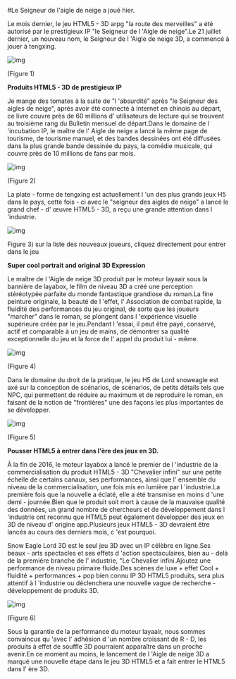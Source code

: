 #Le Seigneur de l'aigle de neige a joué hier.



Le mois dernier, le jeu HTML5 - 3D arpg "la route des merveilles" a été autorisé par le prestigieux IP "le Seigneur de l 'Aigle de neige".Le 21 juillet dernier, un nouveau nom, le Seigneur de l 'Aigle de neige 3D, a commencé à jouer à tengxing.

![img](1.jpg)

(Figure 1)

**Produits HTML5 - 3D de prestigieux IP**

Je mange des tomates à la suite de "l 'absurdité" après "le Seigneur des aigles de neige", après avoir été connecté à Internet en chinois au départ, ce livre couvre près de 60 millions d' utilisateurs de lecture qui se trouvent au troisième rang du Bulletin mensuel de départ.Dans le domaine de l 'incubation IP, le maître de l' Aigle de neige a lancé la même page de tourisme, de tourisme manuel, et des bandes dessinées ont été diffusées dans la plus grande bande dessinée du pays, la comédie musicale, qui couvre près de 10 millions de fans par mois.

![img](2.jpg)

(Figure 2)

La plate - forme de tengxing est actuellement l 'un des plus grands jeux H5 dans le pays, cette fois - ci avec le "seigneur des aigles de neige" a lancé le grand chef - d' œuvre HTML5 - 3D, a reçu une grande attention dans l 'industrie.

![img](3.png)

Figure 3) sur la liste des nouveaux joueurs, cliquez directement pour entrer dans le jeu

**Super cool portrait and original 3D Expression**

Le maître de l 'Aigle de neige 3D produit par le moteur layaair sous la bannière de layabox, le film de niveau 3D a créé une perception stéréotypée parfaite du monde fantastique grandiose du roman.La fine peinture originale, la beauté de l 'effet, l' Association de combat rapide, la fluidité des performances du jeu original, de sorte que les joueurs "marcher" dans le roman, se plongent dans l 'expérience visuelle supérieure créée par le jeu.Pendant l 'essai, il peut être payé, conservé, actif et comparable à un jeu de mains, de démontrer sa qualité exceptionnelle du jeu et la force de l' appel du produit lui - même.

![img](4.gif)

(Figure 4)

Dans le domaine du droit de la pratique, le jeu H5 de Lord snoweagle est axé sur la conception de scénarios, de scénarios, de petits détails tels que NPC, qui permettent de réduire au maximum et de reproduire le roman, en faisant de la notion de "frontières" une des façons les plus importantes de se développer.

![img](https://mmbiz.qlogo.cn/mmbiz_gif/r3Uu3clxncYAHgTnX6YPtLj5mlEK1juL5jCgn9MmhO7oFHhQpJSRdcEXIxqhFcSFIMPutf7MZlHAX6TvlTR9bA/0?wx_fmt=gif)

(Figure 5)

**Pousser HTML5 à entrer dans l'ère des jeux en 3D.**

À la fin de 2016, le moteur layabox a lancé le premier de l 'industrie de la commercialisation du produit HTML5 - 3D "Chevalier infini" sur une petite échelle de certains canaux, ses performances, ainsi que l' ensemble du niveau de la commercialisation, une fois mis en lumière par l 'industrie.La première fois que la nouvelle a éclaté, elle a été transmise en moins d 'une demi - journée.Bien que le produit soit mort à cause de la mauvaise qualité des données, un grand nombre de chercheurs et de développement dans l 'industrie ont reconnu que HTML5 peut également développer des jeux en 3D de niveau d' origine app.Plusieurs jeux HTML5 - 3D devraient être lancés au cours des derniers mois, c 'est pourquoi.

Snow Eagle Lord 3D est le seul jeu 3D avec un IP célèbre en ligne.Ses beaux - arts spectacles et ses effets d 'action spectaculaires, bien au - delà de la première branche de l' industrie, "Le Chevalier infini.Ajoutez une performance de niveau primaire fluide.Des scènes de luxe + effet Cool + fluidité + performances + pop bien connu IP 3D HTML5 produits, sera plus attentif à l 'industrie ou déclenchera une nouvelle vague de recherche - développement de produits 3D.

![img](6.gif)

(Figure 6)

Sous la garantie de la performance du moteur layaair, nous sommes convaincus qu 'avec l' adhésion d 'un nombre croissant de R - D, les produits à effet de souffle 3D pourraient apparaître dans un proche avenir.En ce moment au moins, le lancement de l 'Aigle de neige 3D a marqué une nouvelle étape dans le jeu 3D HTML5 et a fait entrer le HTML5 dans l' ère 3D.

